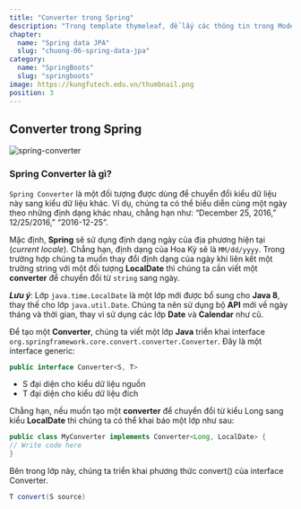 ```yaml
---
title: "Converter trong Spring"
description: "Trong template thymeleaf, để lấy các thông tin trong Model. bạn sẽ sử dụng Thymeleaf Standard Expression"
chapter:
  name: "Spring data JPA"
  slug: "chuong-06-spring-data-jpa"
category:
  name: "SpringBoots"
  slug: "springboots"
image: https://kungfutech.edu.vn/thumbnail.png
position: 3
---
```


## Converter trong Spring

![spring-converter](https://github.com/techmely/hoc-lap-trinh/assets/29374426/66706972-3bc3-41d9-869a-bd9c5184291e)

### Spring Converter là gì?

`Spring Converter` là một đối tượng được dùng để chuyển đổi kiểu dữ liệu này sang kiểu dữ liệu khác.
Ví dụ, chúng ta có thể biểu diễn cùng một ngày theo những định dạng khác nhau, chẳng hạn như: “December 25, 2016,” 12/25/2016,” “2016-12-25”.

Mặc định, **Spring** sẽ sử dụng định dạng ngày của địa phương hiện tại (_current locale_). Chẳng hạn, định dạng của Hoa Kỳ sẽ là `MM/dd/yyyy`. Trong trường hợp chúng ta muốn thay đổi định dạng của ngày khi liên kết một trường string với một đối tượng **LocalDate** thì chúng ta cần viết một **converter** để chuyển đổi từ `string` sang ngày.

<content-warning>

**_Lưu ý_**: Lớp `java.time.LocalDate` là một lớp mới được bổ sung cho **Java 8**, thay thế cho lớp `java.util.Date`. Chúng ta nên sử dụng bộ **API** mới về ngày tháng và thời gian, thay vì sử dụng các lớp **Date** và **Calendar** như cũ.

</content-warning>

Để tạo một **Converter**, chúng ta viết một lớp **Java** triển khai interface `org.springframework.core.convert.converter.Converter`. Đây là một interface generic:

```java
public interface Converter<S, T>
```

- S đại diện cho kiểu dữ liệu nguồn
- T đại diện cho kiểu dữ liệu đích

Chẳng hạn, nếu muốn tạo một **converter** để chuyển đổi từ kiểu Long sang kiểu **LocalDate** thì chúng ta có thể khai báo một lớp như sau:

```java
public class MyConverter implements Converter<Long, LocalDate> {
// Write code here
}
```

Bên trong lớp này, chúng ta triển khai phương thức convert() của interface Converter.

```java
T convert(S source)
```
